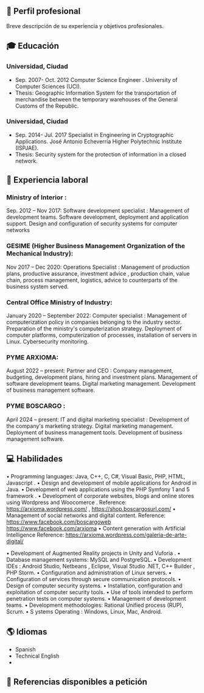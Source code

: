 ## 💼 Perfil profesional
Breve descripción de su experiencia y objetivos profesionales.

## 🎓 Educación

### Universidad, Ciudad
-	Sep. 2007- Oct. 2012 Computer Science Engineer . University of Computer Sciences (UCI).
-	Thesis: Geographic Information System for the transportation of merchandise between the temporary warehouses of the General Customs of the Republic.


### Universidad, Ciudad
-	Sep. 2014- Jul. 2017 Specialist in Engineering in Cryptographic Applications. José Antonio Echeverría Higher Polytechnic Institute (ISPJAE).
-	Thesis: Security system for the protection of information in a closed network.

## 💼 Experiencia laboral

### Ministry of Interior :
Sep. 2012 – Nov 2017: Software development specialist :
Management of development teams. Software development, deployment and application support. 
Design and configuration of security systems for computer networks


### GESIME (Higher Business Management Organization of the Mechanical Industry):
Nov 2017 – Dec 2020: Operations Specialist : 
Management of production plans, productive assurance, investment advice , production chain, value chain, process management, logistics, advice to counterparts of the business system served.

### Central Office Ministry of Industry:
January 2020 – September 2022: Computer specialist :
Management of computerization policy in companies belonging to the industry sector. Preparation of the ministry's computerization strategy. 
Deployment of computer platforms, computerization of processes, installation of servers in Linux. Cybersecurity monitoring.

### PYME ARXIOMA: 
August 2022 – present: Partner and CEO : 
Company management, budgeting, development plans, hiring and investment plans. 
Management of software development teams. Digital marketing management. Development of business management software.

### PYME BOSCARGO : 
April 2024 – present: IT and digital marketing specialist :
Development of the company's marketing strategy. Digital marketing management. Deployment of business management tools. Development of business management software.

## 💻 Habilidades

•	Programming languages: Java, C++, C, C#, Visual Basic, PHP, HTML, Javascript .
•	Design and development of mobile applications for Android in Java.
•	Development of web applications using the PHP Symfony 1 and 5 framework .
•	Development of corporate websites, blogs and online stores using Wordpress and Woocomerce .
Reference:
https://arxioma.wordpress.com/ ,
https://shop.boscargosurl.com/
•	Management of social networks and digital content.
Reference:
https://www.facebook.com/boscargoweb
https://www.facebook.com/arxioma
•	Content generation with Artificial Intelligence
Reference:
https://arxioma.wordpress.com/galeria-de-arte-digital/

•	Development of Augmented Reality projects in Unity and Vuforia .
•	Database management systems: MySQL and PostgreSQL.
•	Development IDEs : Android Studio, Netbeans , Eclipse, Visual Studio .NET, C++ Builder , PHP Storm.
•	Configuration and administration of Linux servers.
•	Configuration of services through secure communication protocols.
•	Design of computer security systems.
•	Installation, configuration and exploitation of computer security tools.
•	Use of tools intended to perform penetration tests on computer systems.
•	Management of development teams.
•	Development methodologies: Rational Unified process (RUP), Scrum.
•	S ystems Operating : Windows, Linux, Mac, Android.


## 🌎 Idiomas

- Spanish
- Technical English
- 
## 🔗 Referencias disponibles a petición
